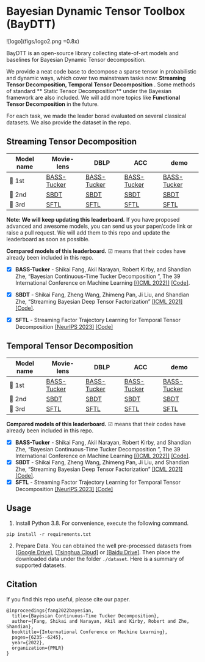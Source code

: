 # Bayesian Dynamic Tensor Toolbox (BayDTT)


  ![logo](figs/logo2.png =0.8x)


BayDTT is an open-source library collecting state-of-art models and baselines for Bayesian Dynamic Tensor decomposition.

We provide a neat code base to decompose a sparse tensor in probabilistic and dynamic ways, which cover two mainstream tasks now: **Streaming Tensor Decomposition, Temporal Tensor Decomposition**
. Some methods of standard ** Static Tensor Decomposition** under the Bayesian framework are also included. We will add more topics like **Functional Tensor Decomposition** in the future. 

For each task, we made the leader borad evaluated on several classical datasets. We also provide the dataset in the repo. 

## Streaming Tensor Decomposition


| Model name | Movie-lens                   | DBLP                                  | ACC                                                   | demo                                      | 
| ---------------- |---------------------------------------------------| ------------------------------------------------------------ | ------------------------------------------------------------ | ------------------------------------------------------------ | 
| 🥇 1st         | [BASS-Tucker](https://arxiv.org/abs/2310.06625)  | [BASS-Tucker](https://arxiv.org/abs/2310.06625)              | [BASS-Tucker](https://arxiv.org/abs/2310.06625)              | [BASS-Tucker](https://arxiv.org/abs/2310.06625)           |
| 🥈 2nd               |   [SBDT](https://github.com/yuqinie98/PatchTST)    | [SBDT](https://github.com/yuqinie98/PatchTST)   | [SBDT](https://github.com/yuqinie98/PatchTST)   | [SBDT](https://github.com/yuqinie98/PatchTST)   |  [SBDT](https://github.com/yuqinie98/PatchTST) |
| 🥉 3rd             |  [SFTL](https://github.com/yuqinie98/PatchTST)      | [SFTL](https://github.com/yuqinie98/PatchTST)           | [SFTL](https://github.com/yuqinie98/PatchTST)      | [SFTL](https://github.com/yuqinie98/PatchTST) |


**Note: We will keep updating this leaderboard.** If you have proposed advanced and awesome models, you can send us your paper/code link or raise a pull request. We will add them to this repo and update the leaderboard as soon as possible.

**Compared models of this leaderboard.** ☑ means that their codes have already been included in this repo.
  - [x] **BASS-Tucker** - Shikai Fang, Akil Narayan, Robert Kirby, and Shandian Zhe, “Bayesian Continuous-Time Tucker Decomposition ”, The 39 International Conference on Machine Learning  [[(ICML 2022)]](https://users.cs.utah.edu/~shikai/file/ICML2022-BCTT-fang) [[Code]](https://github.com/thuml/Time-Series-Library/blob/main/models/iTransformer.py).
  - [x] **SBDT** - Shikai Fang, Zheng Wang, Zhimeng Pan, Ji Liu, and Shandian Zhe, “Streaming Bayesian Deep Tensor Factorization” [[ICML 2021]](https://openreview.net/pdf?id=Jbdc0vTOcol) [[Code]](https://github.com/thuml/Time-Series-Library/blob/main/models/PatchTST.py).
  - [x] **SFTL** - Streaming Factor Trajectory Learning for Temporal Tensor Decomposition [[NeurIPS 2023]](https://openreview.net/pdf?id=ju_Uqw384Oq) [[Code]](https://github.com/thuml/Time-Series-Library/blob/main/models/TimesNet.py)


## Temporal Tensor Decomposition

| Model name | Movie-lens                   | DBLP                                  | ACC                                                   | demo                                      | 
| ---------------- |---------------------------------------------------| ------------------------------------------------------------ | ------------------------------------------------------------ | ------------------------------------------------------------ | 
| 🥇 1st         | [BASS-Tucker](https://arxiv.org/abs/2310.06625)  | [BASS-Tucker](https://arxiv.org/abs/2310.06625)              | [BASS-Tucker](https://arxiv.org/abs/2310.06625)              | [BASS-Tucker](https://arxiv.org/abs/2310.06625)           |
| 🥈 2nd               |   [SBDT](https://github.com/yuqinie98/PatchTST)    | [SBDT](https://github.com/yuqinie98/PatchTST)   | [SBDT](https://github.com/yuqinie98/PatchTST)   | [SBDT](https://github.com/yuqinie98/PatchTST)   |  [SBDT](https://github.com/yuqinie98/PatchTST) |
| 🥉 3rd             |  [SFTL](https://github.com/yuqinie98/PatchTST)      | [SFTL](https://github.com/yuqinie98/PatchTST)           | [SFTL](https://github.com/yuqinie98/PatchTST)      | [SFTL](https://github.com/yuqinie98/PatchTST) |


**Compared models of this leaderboard.** ☑ means that their codes have already been included in this repo.
  - [x] **BASS-Tucker** - Shikai Fang, Akil Narayan, Robert Kirby, and Shandian Zhe, “Bayesian Continuous-Time Tucker Decomposition ”, The 39 International Conference on Machine Learning  [[(ICML 2022)]](https://users.cs.utah.edu/~shikai/file/ICML2022-BCTT-fang) [[Code]](https://github.com/thuml/Time-Series-Library/blob/main/models/iTransformer.py).
  - [x] **SBDT** - Shikai Fang, Zheng Wang, Zhimeng Pan, Ji Liu, and Shandian Zhe, “Streaming Bayesian Deep Tensor Factorization” [[ICML 2021]](https://openreview.net/pdf?id=Jbdc0vTOcol) [[Code]](https://github.com/thuml/Time-Series-Library/blob/main/models/PatchTST.py).
  - [x] **SFTL** - Streaming Factor Trajectory Learning for Temporal Tensor Decomposition [[NeurIPS 2023]](https://openreview.net/pdf?id=ju_Uqw384Oq) [[Code]](https://github.com/thuml/Time-Series-Library/blob/main/models/TimesNet.py)

## Usage

1. Install Python 3.8. For convenience, execute the following command.

```
pip install -r requirements.txt
```

2. Prepare Data. You can obtained the well pre-processed datasets from [[Google Drive]](https://drive.google.com/drive/folders/13Cg1KYOlzM5C7K8gK8NfC-F3EYxkM3D2?usp=sharing), [[Tsinghua Cloud]](https://cloud.tsinghua.edu.cn/f/84fbc752d0e94980a610/) or [[Baidu Drive]](https://pan.baidu.com/s/1r3KhGd0Q9PJIUZdfEYoymg?pwd=i9iy). Then place the downloaded data under the folder `./dataset`. Here is a summary of supported datasets.

## Citation

If you find this repo useful, please cite our paper.

```
@inproceedings{fang2022bayesian,
  title={Bayesian Continuous-Time Tucker Decomposition},
  author={Fang, Shikai and Narayan, Akil and Kirby, Robert and Zhe, Shandian},
  booktitle={International Conference on Machine Learning},
  pages={6235--6245},
  year={2022},
  organization={PMLR}
}
```
